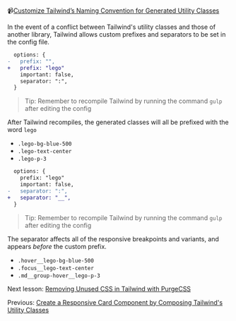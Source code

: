 📹[Customize Tailwind’s Naming Convention for Generated Utility Classes](https://egghead.io/lessons/tailwind-customize-tailwind-s-naming-convention-for-generated-utility-classes)

In the event of a conflict between Tailwind's utility classes and those of another library, Tailwind allows custom prefixes and separators to be set in the config file.

```diff
  options: {
-   prefix: "",
+   prefix: "lego"
    important: false,
    separator: ":",
  }
```

> Tip: Remember to recompile Tailwind by running the command `gulp` after editing the config

After Tailwind recompiles, the generated classes will all be prefixed with the word `lego`

* `.lego-bg-blue-500`
* `.lego-text-center`
* `.lego-p-3`

```diff
  options: {
    prefix: "lego"
    important: false,
-   separator: ":",
+   separator: "__",
  }
```

> Tip: Remember to recompile Tailwind by running the command `gulp` after editing the config

The separator affects all of the responsive breakpoints and variants, and appears *before* the custom prefix.

* `.hover__lego-bg-blue-500`
* `.focus__lego-text-center`
* `.md__group-hover__lego-p-3`

Next lesson: [Removing Unused CSS in Tailwind with PurgeCSS](https://egghead.io/lessons/tailwind-removing-unused-css-in-tailwind-with-purgecss)

Previous: [Create a Responsive Card Component by Composing Tailwind's Utility Classes](https://egghead.io/lessons/tailwind-create-a-responsive-card-component-by-composing-tailwind-s-utility-classes)
